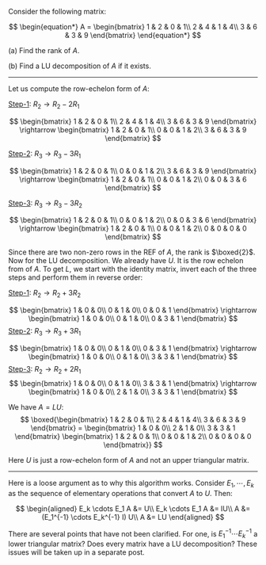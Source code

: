 Consider the following matrix:

$$
\begin{equation*}
A = \begin{bmatrix}
1 & 2 & 0 & 1\\
2 & 4 & 1 & 4\\
3 & 6 & 3 & 9
\end{bmatrix}
\end{equation*}
$$

(a) Find the rank of $A$.

(b) Find a LU decomposition of $A$ if it exists.

<hr>


Let us compute the row-echelon form of $A$:



<u>Step-1</u>: $R_2 \rightarrow R_2 - 2R_1$


$$
\begin{bmatrix}
1 & 2 & 0 & 1\\
2 & 4 & 1 & 4\\
3 & 6 & 3 & 9
\end{bmatrix} \rightarrow \begin{bmatrix}
1 & 2 & 0 & 1\\
0 & 0 & 1 & 2\\
3 & 6 & 3 & 9
\end{bmatrix}
$$


<u>Step-2</u>: $R_3 \rightarrow R_3 - 3R_1$


$$
\begin{bmatrix}
1 & 2 & 0 & 1\\
0 & 0 & 1 & 2\\
3 & 6 & 3 & 9
\end{bmatrix} \rightarrow \begin{bmatrix}
1 & 2 & 0 & 1\\
0 & 0 & 1 & 2\\
0 & 0 & 3 & 6
\end{bmatrix}
$$


<u>Step-3</u>: $R_3 \rightarrow R_3 - 3R_2$


$$
\begin{bmatrix}
1 & 2 & 0 & 1\\
0 & 0 & 1 & 2\\
0 & 0 & 3 & 6
\end{bmatrix} \rightarrow \begin{bmatrix}
1 & 2 & 0 & 1\\
0 & 0 & 1 & 2\\
0 & 0 & 0 & 0
\end{bmatrix}
$$


Since there are two non-zero rows in the REF of $A$, the rank is $\boxed{2}$. Now for the LU decomposition. We already have $U$. It is the row echelon from of $A$. To get $L$, we start with the identity matrix, invert each of the three steps and perform them in reverse order:



<u>Step-1</u>: $R_2 \rightarrow R_2 + 3R_2$


$$
\begin{bmatrix}
1 & 0 & 0\\
0 & 1 & 0\\
0 & 0 & 1
\end{bmatrix} \rightarrow \begin{bmatrix}
1 & 0 & 0\\
0 & 1 & 0\\
0 & 3 & 1
\end{bmatrix}
$$
<u>Step-2</u>: $R_3 \rightarrow R_3 + 3R_1$


$$
\begin{bmatrix}
1 & 0 & 0\\
0 & 1 & 0\\
0 & 3 & 1
\end{bmatrix} \rightarrow \begin{bmatrix}
1 & 0 & 0\\
0 & 1 & 0\\
3 & 3 & 1
\end{bmatrix}
$$
<u>Step-3</u>: $R_2 \rightarrow R_2 + 2R_1$
$$
\begin{bmatrix}
1 & 0 & 0\\
0 & 1 & 0\\
3 & 3 & 1
\end{bmatrix} \rightarrow \begin{bmatrix}
1 & 0 & 0\\
2 & 1 & 0\\
3 & 3 & 1
\end{bmatrix}
$$


We have $A = LU$:
$$
\boxed{\begin{bmatrix}
1 & 2 & 0 & 1\\
2 & 4 & 1 & 4\\
3 & 6 & 3 & 9
\end{bmatrix} = \begin{bmatrix}
1 & 0 & 0\\
2 & 1 & 0\\
3 & 3 & 1
\end{bmatrix} \begin{bmatrix}
1 & 2 & 0 & 1\\
0 & 0 & 1 & 2\\
0 & 0 & 0 & 0
\end{bmatrix}}
$$


Here $U$ is just a row-echelon form of $A$ and not an upper triangular matrix.



<hr>



Here is a loose argument as to why this algorithm works. Consider $E_1, \cdots, E_k$ as the sequence of elementary operations that convert $A$ to $U$. Then:


$$
\begin{aligned}
E_k \cdots E_1 A &= U\\
E_k \cdots E_1 A &= IU\\
A &= (E_1^{-1} \cdots E_k^{-1} I) U\\
A &= LU
\end{aligned}
$$


There are several points that have not been clarified. For one, is $E_{1}^{-1} \cdots E_{k}^{-1}$ a lower triangular matrix? Does every matrix have a LU decomposition? These issues will be taken up in a separate post.
